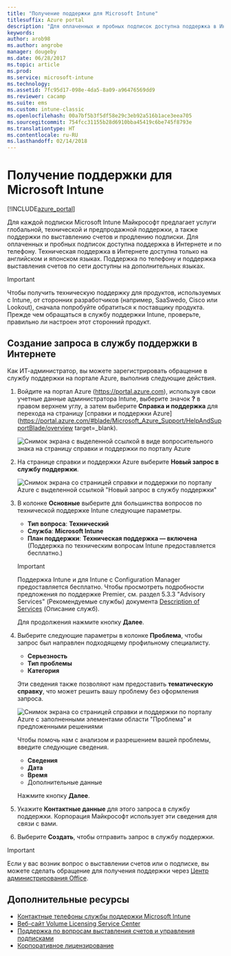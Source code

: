 ```yaml
---
title: "Получение поддержки для Microsoft Intune"
titlesuffix: Azure portal
description: "Для оплаченных и пробных подписок доступна поддержка в Интернете и по телефону.\""
keywords: 
author: arob98
ms.author: angrobe
manager: dougeby
ms.date: 06/28/2017
ms.topic: article
ms.prod: 
ms.service: microsoft-intune
ms.technology: 
ms.assetid: 7fc95d17-098e-4da5-8a09-a96476569dd9
ms.reviewer: cacamp
ms.suite: ems
ms.custom: intune-classic
ms.openlocfilehash: 00a7bf5b3f5df58e29c3eb92a516b1ace3eea705
ms.sourcegitcommit: 754fcc31155b28d6910bba45419c6be745f8793e
ms.translationtype: HT
ms.contentlocale: ru-RU
ms.lasthandoff: 02/14/2018
---
```

# <a name="how-to-get-support-for-microsoft-intune"></a>Получение поддержки для Microsoft Intune

[!INCLUDE[azure_portal](./includes/note-for-both-portals.md)]

Для каждой подписки Microsoft Intune Майкрософт предлагает услуги глобальной, технической и предпродажной поддержки, а также поддержки по выставлению счетов и продлению подписки. Для оплаченных и пробных подписок доступна поддержка в Интернете и по телефону. Техническая поддержка в Интернете доступна только на английском и японском языках. Поддержка по телефону и поддержка выставления счетов по сети доступны на дополнительных языках.

>[!IMPORTANT]
> Чтобы получить техническую поддержку для продуктов, используемых с Intune, от сторонних разработчиков (например, SaaSwedo, Cisco или Lookout), сначала попробуйте обратиться к поставщику продукта. Прежде чем обращаться в службу поддержки Intune, проверьте, правильно ли настроен этот сторонний продукт.

## <a name="create-an-online-support-ticket"></a>Создание запроса в службу поддержки в Интернете

Как ИТ-администратор, вы можете зарегистрировать обращение в службу поддержки на портале Azure, выполнив следующие действия.

1. Войдите на портал Azure (https://portal.azure.com), используя свои учетные данные администратора Intune, выберите значок **?** в правом верхнем углу, а затем выберите **Справка и поддержка** для перехода на страницу [справки и поддержки Azure](https://portal.azure.com/#blade/Microsoft_Azure_Support/HelpAndSupportBlade/overview target=_blank).

    ![Снимок экрана с выделенной ссылкой в виде вопросительного знака на страницу справки и поддержки по порталу Azure](./media/azure-get-support.png)

2. На странице справки и поддержки Azure выберите **Новый запрос в службу поддержки**.

    ![Снимок экрана со страницей справки и поддержки по порталу Azure с выделенной ссылкой "Новый запрос в службу поддержки"](./media/azure-support-ticket-link.png)
3. В колонке **Основные** выберите для большинства вопросов по технической поддержке Intune следующие параметры.
    - **Тип вопроса**: **Технический**
    - **Служба**: **Microsoft Intune**
    - **План поддержки**: **Техническая поддержка — включена** (Поддержка по техническим вопросам Intune предоставляется бесплатно.)

    >[!IMPORTANT]
    >Поддержка Intune и для Intune с Configuration Manager предоставляется бесплатно. Чтобы просмотреть подробности предложения по поддержке Premier, см. раздел 5.3.3 "Advisory Services" (Рекомендуемые службы) документа [Description of Services](https://www.microsoft.com/microsoftservices/services-list.aspx) (Описание служб).

    Для продолжения нажмите кнопку **Далее**.
4. Выберите следующие параметры в колонке **Проблема**, чтобы запрос был направлен подходящему профильному специалисту.
    - **Серьезность**
    - **Тип проблемы**
    - **Категория**

    Эти сведения также позволяют нам предоставить **тематическую справку**, что может решить вашу проблему без оформления запроса.

    ![Снимок экрана со страницей справки и поддержки по порталу Azure с заполненными элементами области "Проблема" и предложенными решениями](./media/support-need-solutions.png)

    Чтобы помочь нам с анализом и разрешением вашей проблемы, введите следующие сведения.
    -   **Сведения**
    - **Дата**
    - **Время**
    - Дополнительные данные

    Нажмите кнопку **Далее**.
5. Укажите **Контактные данные** для этого запроса в службу поддержки. Корпорация Майкрософт использует эти сведения для связи с вами.
6. Выберите **Создать**, чтобы отправить запрос в службу поддержки.

>[!IMPORTANT]
>Если у вас возник вопрос о выставлении счетов или о подписке, вы можете сделать обращение для получения поддержки через [Центр администрирования Office](https://portal.office.com/Support/SupportEntry.aspx).

## <a name="additional-resources"></a>Дополнительные ресурсы
- [Контактные телефоны службы поддержки Microsoft Intune](phone-support-contact.md)
- [Веб-сайт Volume Licensing Service Center](http://go.microsoft.com/fwlink/p/?LinkID=282016)
- [Поддержка по вопросам выставления счетов и управления подписками](https://support.office.com/article/Contact-Office-365-for-business-support-Admin-Help-32a17ca7-6fa0-4870-8a8d-e25ba4ccfd4b)
- [Корпоративное лицензирование](http://go.microsoft.com/fwlink/p/?LinkID=282015)

